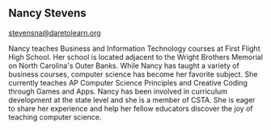 ## Nancy Stevens

[stevensna@daretolearn.org](mailto:stevensna@daretolearn.org)

Nancy teaches Business and Information Technology courses at First Flight High School. Her school is located adjacent to the Wright Brothers Memorial on North Carolina's Outer Banks. While Nancy has taught a variety of business courses, computer science has become her favorite subject. She currently teaches AP Computer Science Principles and Creative Coding through Games and Apps. Nancy has been involved in curriculum development at the state level and she is a member of CSTA. She is eager to share her experience and help her fellow educators discover the joy of teaching computer science.
